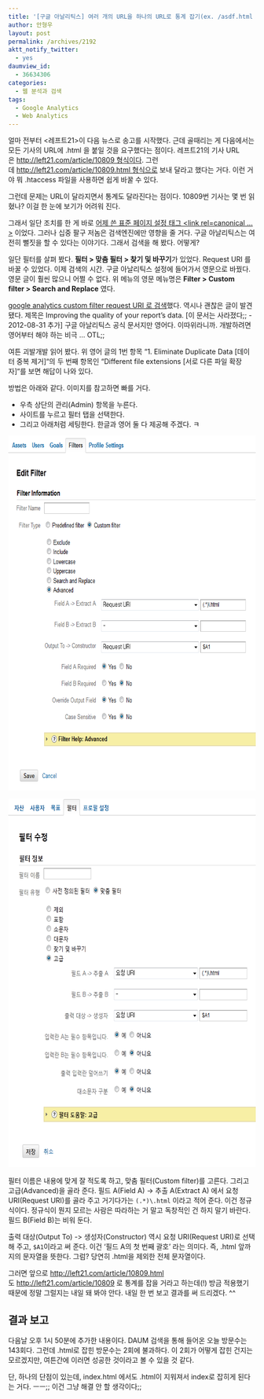 ```yaml
---
title: '[구글 아날리틱스] 여러 개의 URL을 하나의 URL로 통계 잡기(ex. /asdf.html 을 /asdf 로 잡기)'
author: 안형우
layout: post
permalink: /archives/2192
aktt_notify_twitter:
  - yes
daumview_id:
  - 36634306
categories:
  - 웹 분석과 검색
tags:
  - Google Analytics
  - Web Analytics
---
```

얼마 전부터 <레프트21>이 다음 뉴스로 송고를 시작했다. 근데 골때리는 게 다음에서는 모든 기사의 URL에 .html 을 붙일 것을 요구했다는 점이다. 레프트21의 기사 URL은 http://left21.com/article/10809 형식이다. 그런데 http://left21.com/article/10809.html 형식으로 보내 달라고 했다는 거다. 이런 거야 뭐 .htaccess 파일을 사용하면 쉽게 바꿀 수 있다.

그런데 문제는 URL이 달라지면서 통계도 달라진다는 점이다. 10809번 기사는 몇 번 읽혔나? 이걸 한 눈에 보기가 어려워 진다.

그래서 일단 조치를 한 게 바로 [어제 쓴 표준 페이지 설정 태그 <link rel=canonical &#8230; >][1] 이었다. 그러나 십중 팔구 저놈은 검색엔진에만 영향을 줄 거다. 구글 아날리틱스는 여전히 뻘짓을 할 수 있다는 이야기다. 그래서 검색을 해 봤다. 어떻게?

일단 필터를 살펴 봤다. **필터 > 맞춤 필터 > 찾기 및 바꾸기**가 있었다. Request URI 를 바꿀 수 있었다. 이제 검색의 시간. 구글 아날리틱스 설정에 들어가서 영문으로 바꿨다. 영문 글이 훨씬 많으니 어쩔 수 없다. 위 메뉴의 영문 메뉴명은 **Filter > Custom filter > Search and Replace** 였다.

[google analytics custom filter request URI 로 검색][2]했다. 역시나 괜찮은 글이 발견됐다. 제목은 Improving the quality of your report&#8217;s data. [이 문서는 사라졌다;; - 2012-08-31 추가] 구글 아날리틱스 공식 문서지만 영어다. 이따위라니까. 개발하려면 영어부터 해야 하는 비극 &#8230; OTL;;

여튼 괴발개발 읽어 봤다. 위 영어 글의 1번 항목 &#8220;1. Eliminate Duplicate Data [데이터 중복 제거]&#8220;의 두 번째 항목인 &#8220;Different file extensions [서로 다른 파일 확장자]&#8220;를 보면 해답이 나와 있다.

방법은 아래와 같다. 이미지를 참고하면 빠를 거다.

*   우측 상단의 관리(Admin) 항목을 누른다.
*   사이트를 누르고 필터 탭을 선택한다.
*   그리고 아래처럼 세팅한다. 한글과 영어 둘 다 제공해 주겠다. ㅋ

<p style="text-align: center;">
  <img class="aligncenter" src="/uploads/legacy/ga-filter-english.png" alt="" width="692" height="722" />
</p>

<p style="text-align: center;">
  <img class="alignnone aligncenter" src="/uploads/legacy/ga-filter-korean.png" alt="" width="659" height="750" />
</p>

필터 이름은 내용에 맞게 잘 적도록 하고, 맞춤 필터(Custom filter)를 고른다. 그리고 고급(Advanced)을 골라 준다. 필드 A(Field A) -> 추출 A(Extract A) 에서 요청 URI(Request URI)를 골라 주고 거기다가는 `(.*)\.html` 이라고 적어 준다. 이건 정규식이다. 정규식이 뭔지 모르는 사람은 따라하는 거 말고 독창적인 건 하지 말기 바란다. 필드 B(Field B)는 비워 둔다.

출력 대상(Output To) -> 생성자(Constructor) 역시 요청 URI(Request URI)로 선택해 주고, `$A1`이라고 써 준다. 이건 &#8216;필드 A의 첫 번째 괄호&#8217; 라는 의미다. 즉, .html 앞까지의 문자열을 뜻한다. 그럼? 당연히 .html을 제외한 전체 문자열이다.

그러면 앞으로 http://left21.com/article/10809.html 도 http://left21.com/article/10809 로 통계를 잡을 거라고 하는데(!) 방금 적용했기 때문에 정말 그럴지는 내일 돼 봐야 안다. 내일 한 번 보고 결과를 써 드리겠다. ^^

## 결과 보고

다음날 오후 1시 50분에 추가한 내용이다. DAUM 검색을 통해 들어온 오늘 방문수는 143회다. 그런데 .html로 잡힌 방문수는 2회에 불과하다. 이 2회가 어떻게 잡힌 건지는 모르겠지만, 여튼간에 이러면 성공한 것이라고 볼 수 있을 것 같다.

단, 하나의 단점이 있는데, index.html 에서도 .html이 지워져서 index로 잡히게 된다는 거다. ㅡㅡ;; 이건 그냥 해결 안 할 생각이다;;

 [1]: http://mytory.net/archives/2184 "[링크] 표준 페이지 설정, link rel=canonical"
 [2]: http://www.google.co.kr/search?sourceid=chrome&ie=UTF-8&q=javascript+requestURI#pq=javascript+requesturi&hl=ko&cp=39&gs_id=ar&xhr=t&q=google+analytics+custom+filter+request+URI&pf=p&sclient=psy-ab&newwindow=1&source=hp&pbx=1&oq=google+analytics+custom+filter+request+URI&aq=f&aqi=&aql=&gs_sm=&gs_upl=&bav=on.2,or.r_gc.r_pw.r_cp.,cf.osb&fp=b2526321b7f52283&biw=1280&bih=675